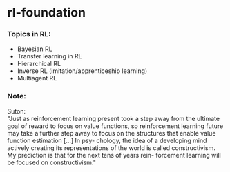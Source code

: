 # rl-foundation

### Topics in RL:
* Bayesian RL
* Transfer learning in RL
* Hierarchical RL
* Inverse RL (imitation/apprenticeship learning)
* Multiagent RL

### Note:
Suton: <br />
"Just as reinforcement learning present took a step away from the ultimate goal of reward to
focus on value functions, so reinforcement learning future may take a further step
away to focus on the structures that enable value function estimation [...] In psy-
chology, the idea of a developing mind actively creating its representations of the
world is called constructivism. My prediction is that for the next tens of years rein-
forcement learning will be focused on constructivism."
